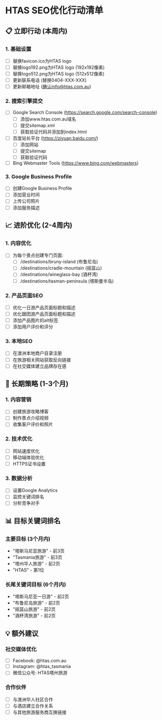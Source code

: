 # HTAS SEO优化行动清单

## 📋 立即行动 (本周内)

### 1. 基础设置
- [ ] 替换favicon.ico为HTAS logo
- [ ] 替换logo192.png为HTAS logo (192x192像素)
- [ ] 替换logo512.png为HTAS logo (512x512像素)
- [ ] 更新联系电话 (替换0404-XXX-XXX)
- [ ] 更新邮箱地址 (确认info@htas.com.au)

### 2. 搜索引擎提交
- [ ] Google Search Console (https://search.google.com/search-console)
  - [ ] 添加www.htas.com.au域名
  - [ ] 提交sitemap.xml
  - [ ] 获取验证代码并添加到index.html
- [ ] 百度站长平台 (https://ziyuan.baidu.com/)
  - [ ] 添加网站
  - [ ] 提交sitemap
  - [ ] 获取验证代码
- [ ] Bing Webmaster Tools (https://www.bing.com/webmasters)

### 3. Google Business Profile
- [ ] 创建Google Business Profile
- [ ] 添加营业时间
- [ ] 上传公司照片
- [ ] 添加服务描述

## 📈 进阶优化 (2-4周内)

### 1. 内容优化
- [ ] 为每个景点创建专门页面:
  - [ ] /destinations/bruny-island (布鲁尼岛)
  - [ ] /destinations/cradle-mountain (摇篮山)
  - [ ] /destinations/wineglass-bay (酒杯湾)
  - [ ] /destinations/tasman-peninsula (塔斯曼半岛)

### 2. 产品页面SEO
- [ ] 优化一日游产品页面标题和描述
- [ ] 优化跟团游产品页面标题和描述
- [ ] 添加产品图片的alt标签
- [ ] 添加用户评价和评分

### 3. 本地SEO
- [ ] 在澳洲本地商户目录注册
- [ ] 在旅游相关网站获取反向链接
- [ ] 在社交媒体建立品牌存在感

## 🎯 长期策略 (1-3个月)

### 1. 内容营销
- [ ] 创建旅游攻略博客
- [ ] 制作景点介绍视频
- [ ] 收集客户评价和照片

### 2. 技术优化
- [ ] 网站速度优化
- [ ] 移动端体验优化
- [ ] HTTPS证书设置

### 3. 数据分析
- [ ] 设置Google Analytics
- [ ] 监控关键词排名
- [ ] 分析竞争对手

## 📊 目标关键词排名

### 主要目标 (3个月内)
- "塔斯马尼亚旅游" - 前3页
- "Tasmania旅游" - 前3页  
- "塔州华人旅游" - 前2页
- "HTAS" - 第1位

### 长尾关键词目标 (6个月内)
- "塔斯马尼亚一日游" - 前2页
- "布鲁尼岛旅游" - 前2页
- "摇篮山旅游" - 前2页
- "酒杯湾旅游" - 前2页

## 💡 额外建议

### 社交媒体优化
- [ ] Facebook: @htas.com.au
- [ ] Instagram: @htas_tasmania
- [ ] 微信公众号: HTAS塔州旅游

### 合作伙伴
- [ ] 与澳洲华人社区合作
- [ ] 与酒店建立合作关系
- [ ] 与其他旅游服务商互换链接 